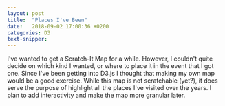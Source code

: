 ```yaml
---
layout: post
title:  "Places I've Been"
date:   2018-09-02 17:00:36 +0200
categories: D3
text-snipper: 
---
```

<head>
    <script src="http://d3js.org/d3.v4.min.js" charset="utf-8"></script>
</head>

I've wanted to get a Scratch-It Map for a while. However, I couldn't quite decide on which kind I wanted, or where to place it in the event that I got one. Since I've been getting into D3.js I thought that making my own map would be a good exercise. While this map is not scratchable (yet?), it does serve the purpose of highlight all the places I've visited over the years. I plan to add interactivity and make the map more granular later.

<center><svg id='places-ive-been' width="700" height="500"/></center>
<script type='text/javascript' src='../../../../js/d3/places-ive-been.js'></script>
